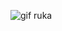 ![gif ruka](https://user-images.githubusercontent.com/50201452/186163964-0650d0f5-375e-4b69-9f15-e619fa24fd43.gif)

